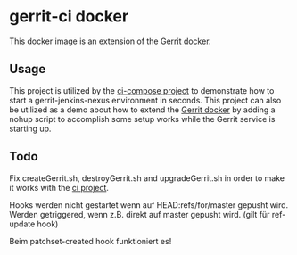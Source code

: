 # gerrit-ci docker
This docker image is an extension of the [Gerrit docker](https://hub.docker.com/r/openfrontier/gerrit/).

## Usage
This project is utilized by the [ci-compose project](https://github.com/openfrontier/ci-compose) to demonstrate how to start a gerrit-jenkins-nexus environment in seconds.
This project can also be utilized as a demo about how to extend the [Gerrit docker](https://hub.docker.com/r/openfrontier/gerrit/) by adding a nohup script to accomplish some setup works while the Gerrit service is starting up.

## Todo
Fix createGerrit.sh, destroyGerrit.sh and upgradeGerrit.sh in order to make it works with the [ci project](https://github.com/openfrontier/ci).

Hooks werden nicht gestartet wenn auf HEAD:refs/for/master gepusht wird.
Werden getriggered, wenn z.B. direkt auf master gepusht wird. (gilt für ref-update hook)

Beim patchset-created hook funktioniert es!